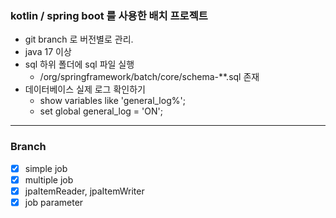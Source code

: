  ### kotlin / spring boot 를 사용한 배치 프로젝트
 * git branch 로 버전별로 관리. 
 * java 17 이상
 * sql 하위 폴더에 sql 파일 실행
   * /org/springframework/batch/core/schema-**.sql 존재
 * 데이터베이스 실제 로그 확인하기
   * show variables like 'general_log%';
   * set global general_log = 'ON';
---
 ### Branch
 - [x] simple job
 - [x] multiple job
 - [x] jpaItemReader, jpaItemWriter
 - [x] job parameter 